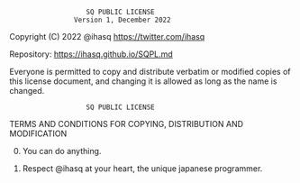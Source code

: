                        SQ PUBLIC LICENSE 
                    Version 1, December 2022 

 Copyright (C) 2022 @ihasq <https://twitter.com/ihasq>

 Repository: <https://ihasq.github.io/SQPL.md>

 Everyone is permitted to copy and distribute verbatim or modified 
 copies of this license document, and changing it is allowed as long 
 as the name is changed. 

                       SQ PUBLIC LICENSE 
   TERMS AND CONDITIONS FOR COPYING, DISTRIBUTION AND MODIFICATION 

  0. You can do anything.

  1. Respect @ihasq at your heart, the unique japanese programmer.